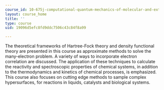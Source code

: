 ```yaml
---
course_id: 10-675j-computational-quantum-mechanics-of-molecular-and-extended-systems-fall-2004
layout: course_home
title: ''
type: course
uid: 19096d5efc8fd9ddc7506c43c84f8a99

---
```

The theoretical frameworks of Hartree-Fock theory and density functional theory are presented in this course as approximate methods to solve the many-electron problem. A variety of ways to incorporate electron correlation are discussed. The application of these techniques to calculate the reactivity and spectroscopic properties of chemical systems, in addition to the thermodynamics and kinetics of chemical processes, is emphasized. This course also focuses on cutting edge methods to sample complex hypersurfaces, for reactions in liquids, catalysts and biological systems.
